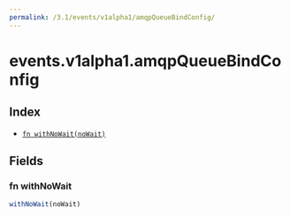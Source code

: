 ```yaml
---
permalink: /3.1/events/v1alpha1/amqpQueueBindConfig/
---
```


# events.v1alpha1.amqpQueueBindConfig



## Index

* [`fn withNoWait(noWait)`](#fn-withnowait)

## Fields

### fn withNoWait

```ts
withNoWait(noWait)
```

